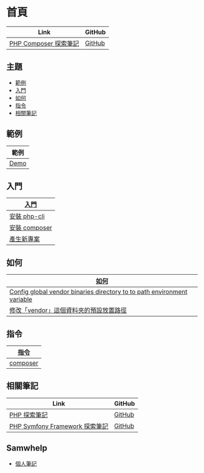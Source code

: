

# 首頁

| Link | GitHub |
| ---- | ------ |
| [PHP Composer 探索筆記](https://samwhelp.github.io/note-about-php-composer/) | [GitHub](https://github.com/samwhelp/note-about-php-composer) |




## 主題

* [範例](#範例)
* [入門](#入門)
* [如何](#如何)
* [指令](#指令)
* [相關筆記](#相關筆記)




## 範例

| 範例 |
| --- |
| [Demo](https://github.com/samwhelp/note-about-php-composer/tree/gh-pages/_demo) |




## 入門

| [入門](https://samwhelp.github.io/note-about-php-composer/read/start.html) |
| --- |
| [安裝 php-cli](https://samwhelp.github.io/note-about-php-composer/read/start/install-php-cli.html) |
| [安裝 composer](https://samwhelp.github.io/note-about-php-composer/read/start/install-composer.html) |
| [產生新專案](https://samwhelp.github.io/note-about-php-composer/read/start/create-project.html) |




## 如何

| [如何](https://samwhelp.github.io/note-about-php-composer/read/howto.html) |
| --- |
| [Config global vendor binaries directory to to path environment variable](https://samwhelp.github.io/note-about-php-composer/read/howto/config-composer-global-vendor-binaries-directory-to-path-environment-variable.html) |
| [修改「vendor」這個資料夾的預設放置路徑](https://samwhelp.github.io/note-about-php-composer/read/howto/config-project-vendor-directory-path.html) |




## 指令

| [指令](https://samwhelp.github.io/note-about-php-composer/read/command.html) |
| --- |
| [composer](https://samwhelp.github.io/note-about-php-composer/read/command/composer.html) |




## 相關筆記

| Link | GitHub |
| ---- | ------ |
| [PHP 探索筆記](https://samwhelp.github.io/note-about-php/) | [GitHub](https://github.com/samwhelp/note-about-php) |
| [PHP Symfony Framework 探索筆記](https://samwhelp.github.io/note-about-php-symfony/) | [GitHub](https://github.com/samwhelp/note-about-php-symfony) |




## Samwhelp

* [個人筆記](https://samwhelp.github.io/book/)
